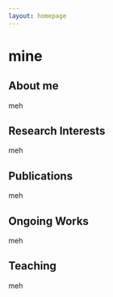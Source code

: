 ```yaml
---
layout: homepage
---
```


# mine

## About me

meh

## Research Interests

meh

## Publications

meh


## Ongoing Works

meh

## Teaching

meh
